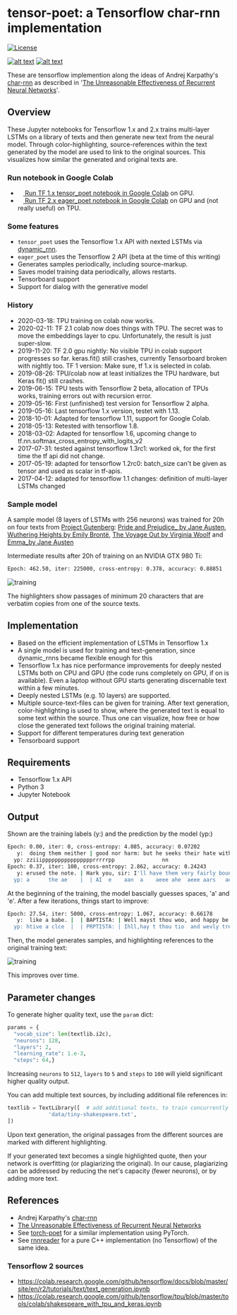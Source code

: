 # tensor-poet: a Tensorflow char-rnn implementation

[![License](http://img.shields.io/badge/license-MIT-brightgreen.svg?style=flat)](LICENSE)
<!--
[![alt text](image link)](web link)
-->
[![alt text](https://img.shields.io/badge/TF%201%20Google%20Colab-Tensor%20Poet-yellow.svg)](https://colab.research.google.com/github/domschl/tensor-poet/blob/master/tensor_poet.ipynb)
[![alt text](https://img.shields.io/badge/TF%202%20Google%20Colab-Eager%20Poet-yellow.svg)](https://colab.research.google.com/github/domschl/tensor-poet/blob/master/eager_poet.ipynb)

These are tensorflow implemention along the ideas of Andrej Karpathy's [char-rnn](https://github.com/karpathy/char-rnn) as described in '[The Unreasonable Effectiveness of Recurrent Neural Networks](http://karpathy.github.io/2015/05/21/rnn-effectiveness/)'.

## Overview

These Jupyter notebooks for Tensorflow 1.x and 2.x trains multi-layer LSTMs on a library of texts and then generate
new text from the neural model. Through color-highlighting, source-references within
the text generated by the model are used to link to the original sources. This visualizes
how similar the generated and original texts are.

### Run notebook in Google Colab

* <a href="https://colab.research.google.com/github/domschl/tensor-poet/blob/master/tensor_poet.ipynb"><img src="https://www.tensorflow.org/images/colab_logo_32px.png" height="12" width="12" /> Run TF 1.x tensor_poet notebook in Google Colab</a> on GPU.
* <a href="https://colab.research.google.com/github/domschl/tensor-poet/blob/master/eager_poet.ipynb"><img src="https://www.tensorflow.org/images/colab_logo_32px.png" height="12" width="12" /> Run TF 2.x eager_poet notebook in Google Colab</a> on GPU and (not really useful) on TPU.

### Some features

* `tensor_poet` uses the Tensorflow 1.x API with nexted LSTMs via [dynamic_rnn](https://www.tensorflow.org/versions/r1.1/api_docs/python/nn/recurrent_neural_networks).
* `eager_poet` uses the Tensorflow 2 API (beta at the time of this writing)
* Generates samples periodically, including source-markup.
* Saves model training data periodically, allows restarts.
* Tensorboard support
* Support for dialog with the generative model

### History

* 2020-03-18: TPU training on colab now works.
* 2020-02-11: TF 2.1 colab now does things with TPU. The secret was to move the embeddings layer to cpu.
Unfortunately, the result is just super-slow.
* 2019-11-20: TF 2.0 gpu nightly: No visible TPU in colab support progresses so far. keras.fit() still crashes, currently Tensorboard broken with nightly too.
TF 1 version: Make sure, tf 1.x is selected in colab.
* 2019-08-26: TPU/colab now at least initializes the TPU hardware, but Keras fit() still crashes.
* 2019-06-15: TPU tests with Tensorflow 2 beta, allocation of TPUs works, training errors out with recursion error.
* 2019-05-16: First (unfinished) test version for Tensorflow 2 alpha.
* 2019-05-16: Last tensorflow 1.x version, testet with 1.13.
* 2018-10-01: Adapted for tensorflow 1.11, support for Google Colab.
* 2018-05-13: Retested with tensorflow 1.8.
* 2018-03-02: Adapted for tensorflow 1.6, upcoming change to tf.nn.softmax_cross_entropy_with_logits_v2
* 2017-07-31: tested against tensorflow 1.3rc1: worked ok, for the first time the tf api did not change.
* 2017-05-19: adapted for tensorflow 1.2rc0: batch_size can't be given as tensor and used as scalar in tf-apis.
* 2017-04-12: adapted for tensorflow 1.1 changes: definition of multi-layer LSTMs changed

### Sample model

A sample model (8 layers of LSTMs with 256 neurons) was trained for 20h on four texts from [Project Gutenberg](http://www.gutenberg.org): [Pride and Prejudice_ by Jane Austen](http://www.gutenberg.org/ebooks/42671), [Wuthering Heights by Emily Brontë](http://www.gutenberg.org/ebooks/768), [The Voyage Out by Virginia Woolf](http://www.gutenberg.org/ebooks/144) and [Emma_by Jane Austen](http://www.gutenberg.org/ebooks/158)

Intermediate results after 20h of training on an NVIDIA GTX 980 Ti:

```bash
Epoch: 462.50, iter: 225000, cross-entropy: 0.378, accuracy: 0.88851
```

![training](doc/images/training.png)

The highlighters show passages of minimum 20 characters that are verbatim copies from one of the source texts.

## Implementation

* Based on the efficient implementation of LSTMs in Tensorflow 1.x
* A single model is used for training and text-generation, since dynamic_rnns became flexible enough for this
* Tensorflow 1.x has nice performance improvements for deeply nested LSTMs both on CPU and GPU (the code runs completely on GPU, if on is available). Even a laptop without GPU starts generating discernable text within a few minutes.
* Deeply nested LSTMs (e.g. 10 layers) are supported.
* Multiple source-text-files can be given for training. After text generation, color-highlighting is used to show, where the generated text is equal to some text within the source. Thus one can visualize, how free or how close the generated text follows the original training material.
* Support for different temperatures during text generation
* Tensorboard support

## Requirements

* Tensorflow 1.x API
* Python 3
* Jupyter Notebook

## Output

Shown are the training labels (y:) and the prediction by the model (yp:)

```bash
Epoch: 0.00, iter: 0, cross-entropy: 4.085, accuracy: 0.07202
   y:  doing them neither | good nor harm: but he seeks their hate with
  yp: zziiipppppppppppppppprrrrrpp               nn
Epoch: 0.37, iter: 100, cross-entropy: 2.862, accuracy: 0.24243
   y: erused the note. | Hark you, sir: I'll have them very fairly bound
  yp: a      the ae    |  | AI  e    aan  a    aeee ahe  aeee aars   aeu
```

At the beginning of the training, the model bascially guesses spaces, 'a' and 'e'. After a few iterations, things start to improve:

```bash
Epoch: 27.54, iter: 5000, cross-entropy: 1.067, accuracy: 0.66178
   y:  like a babe. |  | BAPTISTA: | Well mayst thou woo, and happy be thy speed! | But be thou arm'd for some
  yp: htive a clce  |  | PRPTISTA: | Ihll,hay t thou tio  and wevly trethe fteacy |  | ut wy theu srt'd aor hume
```

Then, the model generates samples, and highlighting references to the original training text:

![training](doc/images/trainbeginning.png)

This improves over time.

## Parameter changes

To generate higher quality text, use the `param` dict:

```python
params = {
  "vocab_size": len(textlib.i2c),
  "neurons": 128,
  "layers": 2,
  "learning_rate": 1.e-3,
  "steps": 64,}
```

Increasing `neurons` to `512`, `layers` to `5` and `steps` to `100` will yield significant higher quality output.

You can add multiple text sources, by including additional file references in:

```python
textlib = TextLibrary([  # add additional texts, to train concurrently on multiple srcs:
             'data/tiny-shakespeare.txt',
])
```

Upon text generation, the original passages from the different sources are marked with different highlighting.

If your generated text becomes a single highlighted quote, then your network is overfitting (or plagiarizing the original). In our cause, plagiarizing can be addressed by reducing the net's capacity (fewer neurons), or by adding more text.

## References

* Andrej Karpathy's [char-rnn](https://github.com/karpathy/char-rnn)
* [The Unreasonable Effectiveness of Recurrent Neural Networks](http://karpathy.github.io/2015/05/21/rnn-effectiveness/)
* See [torch-poet](https://github.com/domschl/torch-poet) for a similar implementation using PyTorch.
* See [rnnreader](https://github.com/domschl/syncognite/tree/master/rnnreader) for a pure C++ implementation (no Tensorflow) of the same idea.

### Tensorflow 2 sources

* <https://colab.research.google.com/github/tensorflow/docs/blob/master/site/en/r2/tutorials/text/text_generation.ipynb>
* <https://colab.research.google.com/github/tensorflow/tpu/blob/master/tools/colab/shakespeare_with_tpu_and_keras.ipynb>
